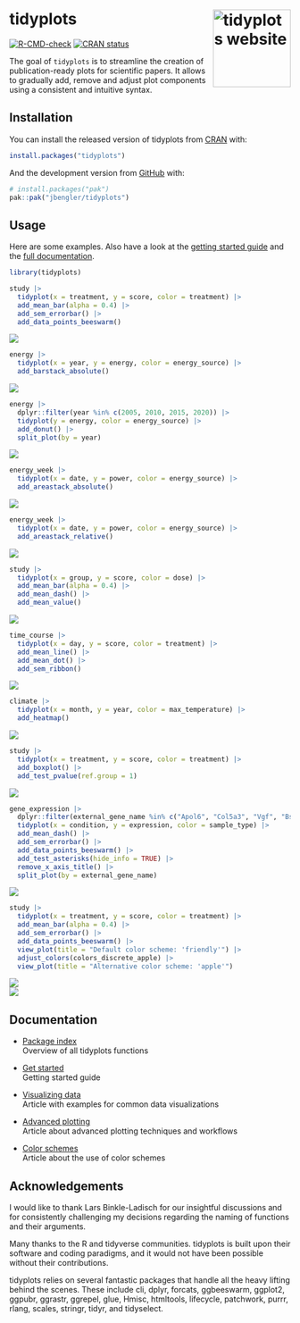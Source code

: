 
<!-- README.md is generated from README.Rmd. Please edit that file -->

# tidyplots <a href="https://jbengler.github.io/tidyplots/"><img src="man/figures/logo.svg" align="right" height="139" alt="tidyplots website" /></a>

<!-- badges: start -->

[![R-CMD-check](https://github.com/jbengler/tidyplots/actions/workflows/R-CMD-check.yaml/badge.svg)](https://github.com/jbengler/tidyplots/actions/workflows/R-CMD-check.yaml)
[![CRAN
status](https://www.r-pkg.org/badges/version/tidyplots)](https://CRAN.R-project.org/package=tidyplots)
<!-- badges: end -->

The goal of `tidyplots` is to streamline the creation of
publication-ready plots for scientific papers. It allows to gradually
add, remove and adjust plot components using a consistent and intuitive
syntax.

## Installation

You can install the released version of tidyplots from
[CRAN](https://cran.r-project.org/) with:

``` r
install.packages("tidyplots")
```

And the development version from [GitHub](https://github.com/) with:

``` r
# install.packages("pak")
pak::pak("jbengler/tidyplots")
```

## Usage

Here are some examples. Also have a look at the [getting started
guide](https://jbengler.github.io/tidyplots/articles/tidyplots.html) and
the [full
documentation](https://jbengler.github.io/tidyplots/reference/).

``` r
library(tidyplots)

study |> 
  tidyplot(x = treatment, y = score, color = treatment) |> 
  add_mean_bar(alpha = 0.4) |> 
  add_sem_errorbar() |> 
  add_data_points_beeswarm()
```

<img src="man/figures/README-unnamed-chunk-2-1.png" style="display: block; margin: auto;" />

``` r
energy |> 
  tidyplot(x = year, y = energy, color = energy_source) |> 
  add_barstack_absolute()
```

<img src="man/figures/README-unnamed-chunk-3-1.png" style="display: block; margin: auto;" />

``` r
energy |> 
  dplyr::filter(year %in% c(2005, 2010, 2015, 2020)) |> 
  tidyplot(y = energy, color = energy_source) |> 
  add_donut() |> 
  split_plot(by = year)
```

<img src="man/figures/README-unnamed-chunk-4-1.png" style="display: block; margin: auto;" />

``` r
energy_week |> 
  tidyplot(x = date, y = power, color = energy_source) |> 
  add_areastack_absolute()
```

<img src="man/figures/README-unnamed-chunk-5-1.png" style="display: block; margin: auto;" />

``` r
energy_week |> 
  tidyplot(x = date, y = power, color = energy_source) |> 
  add_areastack_relative()
```

<img src="man/figures/README-unnamed-chunk-6-1.png" style="display: block; margin: auto;" />

``` r
study |> 
  tidyplot(x = group, y = score, color = dose) |> 
  add_mean_bar(alpha = 0.4) |> 
  add_mean_dash() |> 
  add_mean_value()
```

<img src="man/figures/README-unnamed-chunk-7-1.png" style="display: block; margin: auto;" />

``` r
time_course |>
  tidyplot(x = day, y = score, color = treatment) |>
  add_mean_line() |>
  add_mean_dot() |>
  add_sem_ribbon()
```

<img src="man/figures/README-unnamed-chunk-8-1.png" style="display: block; margin: auto;" />

``` r
climate |>
  tidyplot(x = month, y = year, color = max_temperature) |>
  add_heatmap()
```

<img src="man/figures/README-unnamed-chunk-9-1.png" style="display: block; margin: auto;" />

``` r
study |> 
  tidyplot(x = treatment, y = score, color = treatment) |> 
  add_boxplot() |> 
  add_test_pvalue(ref.group = 1)
```

<img src="man/figures/README-unnamed-chunk-10-1.png" style="display: block; margin: auto;" />

``` r
gene_expression |> 
  dplyr::filter(external_gene_name %in% c("Apol6", "Col5a3", "Vgf", "Bsn")) |> 
  tidyplot(x = condition, y = expression, color = sample_type) |> 
  add_mean_dash() |> 
  add_sem_errorbar() |> 
  add_data_points_beeswarm() |> 
  add_test_asterisks(hide_info = TRUE) |> 
  remove_x_axis_title() |> 
  split_plot(by = external_gene_name)
```

<img src="man/figures/README-unnamed-chunk-11-1.png" style="display: block; margin: auto;" />

``` r
study |> 
  tidyplot(x = treatment, y = score, color = treatment) |> 
  add_mean_bar(alpha = 0.4) |> 
  add_sem_errorbar() |> 
  add_data_points_beeswarm() |> 
  view_plot(title = "Default color scheme: 'friendly'") |> 
  adjust_colors(colors_discrete_apple) |> 
  view_plot(title = "Alternative color scheme: 'apple'")
```

<img src="man/figures/README-unnamed-chunk-12-1.png" style="display: block; margin: auto;" /><img src="man/figures/README-unnamed-chunk-12-2.png" style="display: block; margin: auto;" />

## Documentation

- [Package index](https://jbengler.github.io/tidyplots/reference/)  
  Overview of all tidyplots functions

- [Get
  started](https://jbengler.github.io/tidyplots/articles/tidyplots.html)  
  Getting started guide

- [Visualizing
  data](https://jbengler.github.io/tidyplots/articles/Visualizing-data.html)  
  Article with examples for common data visualizations

- [Advanced
  plotting](https://jbengler.github.io/tidyplots/articles/Advanced-plotting.html)  
  Article about advanced plotting techniques and workflows

- [Color
  schemes](https://jbengler.github.io/tidyplots/articles/Color-schemes.html)  
  Article about the use of color schemes

## Acknowledgements

I would like to thank Lars Binkle-Ladisch for our insightful discussions
and for consistently challenging my decisions regarding the naming of
functions and their arguments.

Many thanks to the R and tidyverse communities. tidyplots is built upon
their software and coding paradigms, and it would not have been possible
without their contributions.

tidyplots relies on several fantastic packages that handle all the heavy
lifting behind the scenes. These include cli, dplyr, forcats,
ggbeeswarm, ggplot2, ggpubr, ggrastr, ggrepel, glue, Hmisc, htmltools,
lifecycle, patchwork, purrr, rlang, scales, stringr, tidyr, and
tidyselect.
